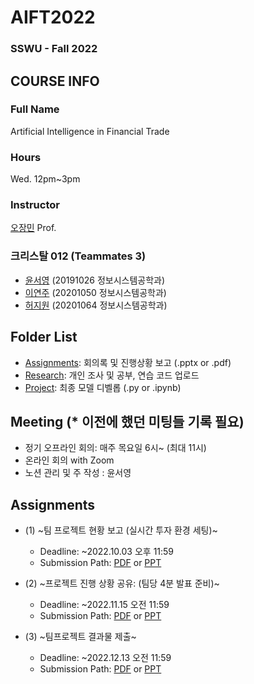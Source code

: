 # AIFT2022
### SSWU - Fall 2022

## COURSE INFO
### Full Name
  Artificial Intelligence in Financial Trade
### Hours
  Wed. 12pm~3pm
### Instructor
  [오장민](https://github.com/jangmino/AIFT2022.git) Prof.
### 크리스탈 012 (Teammates 3)
  - [윤서영](https://github.com/YoonSeoyeong) (20191026 정보시스템공학과)
  - [이연주](https://github.com/yeonju52) (20201050 정보시스템공학과)
  - [허지원](https://github.com/JiwonHeo01) (20201064 정보시스템공학과)

## Folder List
- [Assignments](https://github.com/yeonju52/AIFT2022/tree/main/Assignments): 회의록 및 진행상황 보고 (.pptx or .pdf)
- [Research](https://github.com/yeonju52/AIFT2022/tree/main/Research): 개인 조사 및 공부, 연습 코드 업로드
- [Project](https://github.com/yeonju52/AIFT2022/tree/main/Project): 최종 모델 디벨롭 (.py or .ipynb)

## Meeting (* 이전에 했던 미팅들 기록 필요)
- 정기 오프라인 회의: 매주 목요일 6시~ (최대 11시)
- 온라인 회의 with Zoom
- 노션 관리 및 주 작성 : 윤서영

## Assignments
- (1) ~팀 프로젝트 현황 보고 (실시간 투자 환경 세팅)~
  - Deadline: ~2022.10.03 오후 11:59
  - Submission Path: [PDF](https://github.com/yeonju52/AIFT2022/blob/main/Assignments/%5BAIFT%5D%20221003_BranchFlow.pdf) or [PPT](https://github.com/yeonju52/AIFT2022/blob/main/Assignments/%5BAIFT%5D%20221003_BranchFlow.pptx)
  
- (2) ~프로젝트 진행 상황 공유: (팀당 4분 발표 준비)~
  - Deadline: ~2022.11.15 오전 11:59
  - Submission Path: [PDF](https://github.com/yeonju52/AIFT2022/blob/main/Assignments/%5BAIFT%5D%20221115_envSetting.pdf) or [PPT](https://github.com/yeonju52/AIFT2022/blob/main/Assignments/%5BAIFT%5D%20221115_envSetting.pptx)

- (3) ~팀프로젝트 결과물 제출~
  -   Deadline: ~2022.12.13 오전 11:59
  -   Submission Path: [PDF](https://github.com/FALL2022-AIFT/Crystal012/blob/main/Assignments/%5BAIFT%5D%20221213_FinalProjectReview.pdf) or [PPT](https://github.com/FALL2022-AIFT/Crystal012/blob/main/Assignments/%5BAIFT%5D%20221213_FinalProjectReview.pptx)
